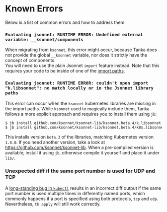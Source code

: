 # Known Errors

Below is a list of common errors and how to address them.

### `Evaluating jsonnet: RUNTIME ERROR: Undefined external variable: __ksonnet/components`
When migrating from `ksonnet`, this error might occur, because Tanka does not
provide the global `__ksonnet` variable, nor does it strictly have the concept
of components.  
You will need to use the plain Jsonnet `import` feature instead. Note that this
requires your code to be inside of one of the [import
paths](directory-structure.md/#import-paths).

### `Evaluating jsonnet: RUNTIME ERROR: couldn't open import "k.libsonnet": no match locally or in the Jsonnet library paths`
This error can occur when the `ksonnet` kubernetes libraries are missing in the import paths. While `ksonnet` used to magically include them, Tanka follows a more explicit approach and requires you to install them using `jb`:

```bash
$ jb install github.com/ksonnet/ksonnet-lib/ksonnet.beta.4/k.libsonnet
$ jb install github.com/ksonnet/ksonnet-lib/ksonnet.beta.4/k8s.libsonnet
```

This installs version `beta.3` of the libraries, matching Kubernetes version
`1.8.0`. If you need another version, take a look at
https://github.com/ksonnet/ksonnet-lib. When a pre-compiled version is
available, install it using `jb`, otherwise compile it yourself and place it
under `lib/`.

### Unexpected diff if the same port number is used for UDP and TCP
A [long-standing bug in `kubectl`](https://github.com/kubernetes/kubernetes/issues/39188) results in an
incorrect diff output if the same port number is used multiple times in
differently named ports, which commonly happens if a port is specified using
both protocols, `tcp` and `udp`.  Nevertheless, `tk apply` will still work
correctly.
